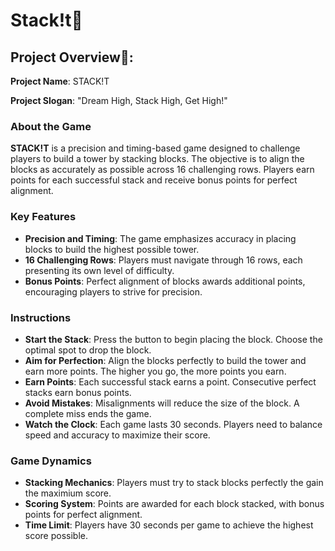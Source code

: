 <h1>Stack!t🎰</h1>
<h2>Project Overview📑:</h2>
<p><strong>Project Name</strong>: STACK!T</p>
<p><strong>Project Slogan</strong>: "Dream High, Stack High, Get High!"</p>

<h3>About the Game</h3>
<p><strong>STACK!T</strong> is a precision and timing-based game designed to challenge players to build a tower by stacking blocks. The objective is to align the blocks as accurately as possible across 16 challenging rows. Players earn points for each successful stack and receive bonus points for perfect alignment.</p>

<h3>Key Features</h3>
<ul>
    <li><strong>Precision and Timing</strong>: The game emphasizes accuracy in placing blocks to build the highest possible tower.</li>
    <li><strong>16 Challenging Rows</strong>: Players must navigate through 16 rows, each presenting its own level of difficulty.</li>
    <li><strong>Bonus Points</strong>: Perfect alignment of blocks awards additional points, encouraging players to strive for precision.</li>
</ul>

<h3>Instructions</h3>
<ul>
    <li><strong>Start the Stack</strong>: Press the button to begin placing the block. Choose the optimal spot to drop the block.</li>
    <li><strong>Aim for Perfection</strong>: Align the blocks perfectly to build the tower and earn more points. The higher you go, the more points you earn.</li>
    <li><strong>Earn Points</strong>: Each successful stack earns a point. Consecutive perfect stacks earn bonus points.</li>
    <li><strong>Avoid Mistakes</strong>: Misalignments will reduce the size of the block. A complete miss ends the game.</li>
    <li><strong>Watch the Clock</strong>: Each game lasts 30 seconds. Players need to balance speed and accuracy to maximize their score.</li>
</ul>

<h3>Game Dynamics</h3>
<ul>
    <li><strong>Stacking Mechanics</strong>: Players must try to stack blocks perfectly the gain the maximium score.</li>
    <li><strong>Scoring System</strong>: Points are awarded for each block stacked, with bonus points for perfect alignment.</li>
    <li><strong>Time Limit</strong>: Players have 30 seconds per game to achieve the highest score possible.</li>
</ul>
